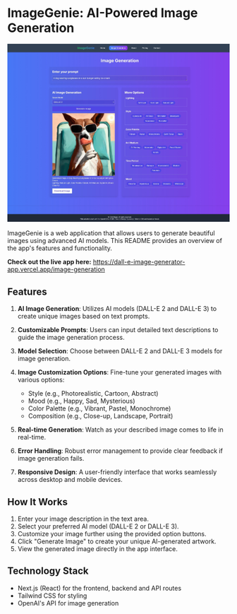 # ImageGenie: AI-Powered Image Generation

![ImageGenie App Screenshot](./public/imageGenieImg.jpeg)

ImageGenie is a web application that allows users to generate beautiful images using advanced AI models. This README provides an overview of the app's features and functionality.

**Check out the live app here:** https://dall-e-image-generator-app.vercel.app/image-generation

## Features

1. **AI Image Generation**: Utilizes AI models (DALL-E 2 and DALL-E 3) to create unique images based on text prompts.

2. **Customizable Prompts**: Users can input detailed text descriptions to guide the image generation process.

3. **Model Selection**: Choose between DALL-E 2 and DALL-E 3 models for image generation.

4. **Image Customization Options**: Fine-tune your generated images with various options:

   - Style (e.g., Photorealistic, Cartoon, Abstract)
   - Mood (e.g., Happy, Sad, Mysterious)
   - Color Palette (e.g., Vibrant, Pastel, Monochrome)
   - Composition (e.g., Close-up, Landscape, Portrait)

5. **Real-time Generation**: Watch as your described image comes to life in real-time.

6. **Error Handling**: Robust error management to provide clear feedback if image generation fails.

7. **Responsive Design**: A user-friendly interface that works seamlessly across desktop and mobile devices.

## How It Works

1. Enter your image description in the text area.
2. Select your preferred AI model (DALL-E 2 or DALL-E 3).
3. Customize your image further using the provided option buttons.
4. Click "Generate Image" to create your unique AI-generated artwork.
5. View the generated image directly in the app interface.

## Technology Stack

- Next.js (React) for the frontend, backend and API routes
- Tailwind CSS for styling
- OpenAI's API for image generation
